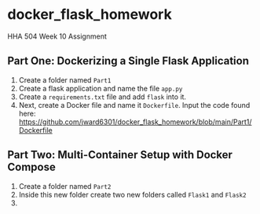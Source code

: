 # docker_flask_homework
HHA 504 Week 10 Assignment

## Part One: Dockerizing a Single Flask Application
1. Create a folder named `Part1`
2. Create a flask application and name the file `app.py`
3. Create a `requirements.txt` file and add `flask` into it. 
4. Next, create a Docker file and name it  `Dockerfile`. Input the code found here: https://github.com/jward6301/docker_flask_homework/blob/main/Part1/Dockerfile 


## Part Two: Multi-Container Setup with Docker Compose
1. Create a folder named `Part2`
2. Inside this new folder create two new folders called `Flask1` and `Flask2`
3. 